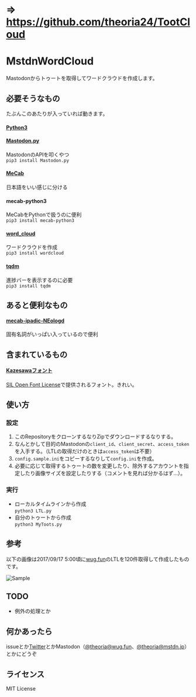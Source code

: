 # => https://github.com/theoria24/TootCloud

# MstdnWordCloud

Mastodonからトゥートを取得してワードクラウドを作成します。

## 必要そうなもの
たぶんこのあたりが入っていれば動きます。
#### [Python3](https://www.python.org/)
#### [Mastodon.py](https://github.com/halcy/Mastodon.py)
MastodonのAPIを叩くやつ  
`pip3 install Mastodon.py`

#### [MeCab](http://taku910.github.io/mecab/)
日本語をいい感じに分ける

#### mecab-python3
MeCabをPythonで扱うのに便利  
`pip3 install mecab-python3`

#### [word_cloud](https://github.com/amueller/word_cloud)
ワードクラウドを作成  
`pip3 install wordcloud`
#### [tqdm](https://github.com/tqdm/tqdm)
進捗バーを表示するのに必要  
`pip3 install tqdm`

## あると便利なもの
#### [mecab-ipadic-NEologd](https://github.com/neologd/mecab-ipadic-neologd)
固有名詞がいっぱい入っているので便利

## 含まれているもの
#### [Kazesawaフォント](https://kazesawa.github.io/)
[SIL Open Font License](http://scripts.sil.org/OFL)で提供されるフォント。きれい。

## 使い方
### 設定
1. このRepositoryをクローンするなりZipでダウンロードするなりする。
1. なんとかして目的のMastodonの`client_id`、`client_secret`、`access_token`を入手する。（LTLの取得だけのときは`access_token`は不要）
1. `config.sample.ini`をコピーするなりして`config.ini`を作成。
1. 必要に応じて取得するトゥートの数を変更したり、除外するアカウントを指定したり画像サイズを設定したりする（コメントを見れば分かるはず…）。

### 実行
* ローカルタイムラインから作成  
`python3 LTL.py`
* 自分のトゥートから作成  
`python3 MyToots.py`

## 参考
以下の画像は2017/09/17 5:00頃に[wug.fun](https://wug.fun)のLTLを120件取得して作成したものです。

![Sample](https://user-images.githubusercontent.com/17396689/30515624-c7719226-9b66-11e7-89d7-6dd52deaa8bd.png)

## TODO
* 例外の処理とか

## 何かあったら
issueとか[Twitter](https://twitter.com/_theoria)とかMastodon（[@theoria@wug.fun](https://wug.fun/@theoria)、[@theoria@mstdn.jp](https://mstdn.jp/@theoria)）とかにどうぞ


## ライセンス
MIT License
